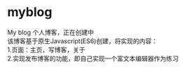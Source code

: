 # myblog

My blog
个人博客，正在创建中<br>
该博客基于原生Javascript(ES6)创建，将实现的内容：<br>
1.页面：主页，写博客，关于<br>
2.实现发布博客的功能，即自己实现一个富文本编辑器作为练习<br>
